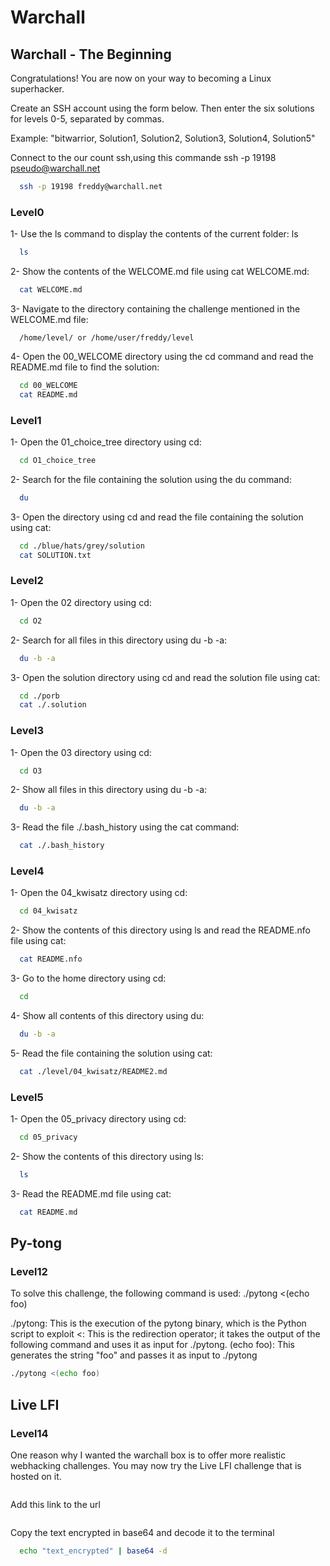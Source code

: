 # Warchall

## Warchall - The Beginning

Congratulations! You are now on your way to becoming a Linux superhacker.

Create an SSH account using the form below. Then enter the six solutions for levels 0-5, separated by commas.

Example: "bitwarrior, Solution1, Solution2, Solution3, Solution4, Solution5"

Connect to the our count ssh,using this commande
ssh -p 19198 pseudo@warchall.net
```bash
  ssh -p 19198 freddy@warchall.net
```

### Level0
1- Use the ls command to display the contents of the current folder:
ls 
```bash
  ls
```

2- Show the contents of the WELCOME.md file using cat WELCOME.md:
```bash
  cat WELCOME.md
```

3- Navigate to the directory containing the challenge mentioned in the WELCOME.md file:
```
  /home/level/ or /home/user/freddy/level
```

4- Open the 00_WELCOME directory using the cd command and read the README.md file to find the solution:
```bash
  cd 00_WELCOME
  cat README.md
```
### Level1
1- Open the 01_choice_tree directory using cd:
```bash
  cd O1_choice_tree
```
2- Search for the file containing the solution using the du command:
```bash
  du
```
3- Open the directory using cd and read the file containing the solution using cat:
```bash
  cd ./blue/hats/grey/solution
  cat SOLUTION.txt
```

### Level2
1- Open the 02 directory using cd:
```bash
  cd O2
```
2- Search for all files in this directory using du -b -a:
```bash
  du -b -a
```
3- Open the solution directory using cd and read the solution file using cat:
```bash
  cd ./porb
  cat ./.solution
```

### Level3
1- Open the 03 directory using cd:
```bash
  cd O3
```
2- Show all files in this directory using du -b -a:
```bash
  du -b -a
```
3- Read the file ./.bash_history using the cat command:
```bash
  cat ./.bash_history
```

### Level4
1- Open the 04_kwisatz directory using cd:
```bash
  cd 04_kwisatz
```
2- Show the contents of this directory using ls and read the README.nfo file using cat:
```bash
  cat README.nfo
```
3- Go to the home directory using cd:
```bash
  cd 
```
4- Show all contents of this directory using du:
```bash
  du -b -a
```
5- Read the file containing the solution using cat:
```bash
  cat ./level/04_kwisatz/README2.md
```
### Level5
1- Open the 05_privacy directory using cd:
```bash
  cd 05_privacy
```
2- Show the contents of this directory using ls:
```bash
  ls
```
3- Read the README.md file using cat:
```bash
  cat README.md 
```
## Py-tong
### Level12
To solve this challenge, the following command is used: ./pytong <(echo foo)

./pytong: This is the execution of the pytong binary, which is the Python script to exploit
<: This is the redirection operator; it takes the output of the following command and uses it as input for ./pytong.
(echo foo): This generates the string "foo" and passes it as input to ./pytong
```bash
./pytong <(echo foo)
```
## Live LFI
### Level14
One reason why I wanted the warchall box is to offer more realistic webhacking challenges.
You may now try the Live LFI challenge that is hosted on it.
```solution.php
```
Add this link to the url
```php://filter/convert.base64-encode/resource=solution.php
```
Copy the text encrypted in base64 and decode it to the terminal
```bash
  echo "text_encrypted" | base64 -d
```
